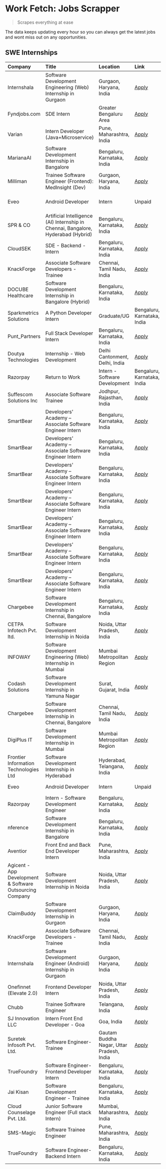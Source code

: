 # Work Fetch: Jobs Scrapper
> Scrapes everything at ease

The data keeps updating every hour so you can always get the latest jobs and wont miss out on any opportunities.

## SWE Internships
<!--START_SECTION:workfetch-->
| Company                                                  | Title                                                                             | Location                                  | Link                                                                                                                                                                                                                                                                                               | Date Posted   |
|:---------------------------------------------------------|:----------------------------------------------------------------------------------|:------------------------------------------|:---------------------------------------------------------------------------------------------------------------------------------------------------------------------------------------------------------------------------------------------------------------------------------------------------|:--------------|
| Internshala                                              | Software Development Engineering (Web) Internship in Gurgaon                      | Gurgaon, Haryana, India                   | [Apply](https://in.linkedin.com/jobs/view/software-development-engineering-web-internship-in-gurgaon-at-internshala-3969146269?position=2&pageNum=0&refId=7%2F3n417GomAQaOFPxOTIyA%3D%3D&trackingId=wpnia87ta0r%2BfXSwvCpcyA%3D%3D&trk=public_jobs_jserp-result_search-card)                       | 2024-07-06    |
| Fyndjobs.com                                             | SDE Intern                                                                        | Greater Bengaluru Area                    | [Apply](https://in.linkedin.com/jobs/view/sde-intern-at-fyndjobs-com-3968270385?position=51&pageNum=0&refId=7%2F3n417GomAQaOFPxOTIyA%3D%3D&trackingId=lWI%2BPXUJhbUFxc66jgIg9A%3D%3D&trk=public_jobs_jserp-result_search-card)                                                                     | 2024-07-06    |
| Varian                                                   | Intern Developer (Java+Microservice)                                              | Pune, Maharashtra, India                  | [Apply](https://in.linkedin.com/jobs/view/intern-developer-java%2Bmicroservice-at-varian-3968171554?position=57&pageNum=0&refId=7%2F3n417GomAQaOFPxOTIyA%3D%3D&trackingId=H0gvLKF1KQ8YZKe4%2FY1weA%3D%3D&trk=public_jobs_jserp-result_search-card)                                                 | 2024-07-05    |
| MarianaAI                                                | Software Development Internship in Bangalore                                      | Bengaluru, Karnataka, India               | [Apply](https://in.linkedin.com/jobs/view/software-development-internship-in-bangalore-at-marianaai-3967517896?position=13&pageNum=0&refId=7%2F3n417GomAQaOFPxOTIyA%3D%3D&trackingId=TZ5y%2FF2m%2BEDOBlwYnYbbPA%3D%3D&trk=public_jobs_jserp-result_search-card)                                    | 2024-07-04    |
| Milliman                                                 | Trainee Software Engineer (Frontend): MedInsight (Dev)                            | Gurgaon, Haryana, India                   | [Apply](https://in.linkedin.com/jobs/view/trainee-software-engineer-frontend-medinsight-dev-at-milliman-3966535449?position=19&pageNum=0&refId=7%2F3n417GomAQaOFPxOTIyA%3D%3D&trackingId=vfHGwFRv0HtAyhISqW7LdQ%3D%3D&trk=public_jobs_jserp-result_search-card)                                    | 2024-07-04    |
| Eveo                                                     | Android Developer | Intern | Unpaid                                               | Delhi Cantonment, Delhi, India            | [Apply](https://in.linkedin.com/jobs/view/android-developer-intern-unpaid-at-eveo-3964381472?position=21&pageNum=0&refId=7%2F3n417GomAQaOFPxOTIyA%3D%3D&trackingId=Daj6M2yHNYOy2QbED4j9mw%3D%3D&trk=public_jobs_jserp-result_search-card)                                                          | 2024-07-02    |
| SPR & CO                                                 | Artificial Intelligence (AI) Internship in Chennai, Bangalore, Hyderabad (Hybrid) | Bengaluru, Karnataka, India               | [Apply](https://in.linkedin.com/jobs/view/artificial-intelligence-ai-internship-in-chennai-bangalore-hyderabad-hybrid-at-spr-co-3965687745?position=26&pageNum=0&refId=7%2F3n417GomAQaOFPxOTIyA%3D%3D&trackingId=ezeVusNLod5GHqZX05jC%2Fw%3D%3D&trk=public_jobs_jserp-result_search-card)          | 2024-07-02    |
| CloudSEK                                                 | SDE - Backend - Intern                                                            | Bengaluru, Karnataka, India               | [Apply](https://in.linkedin.com/jobs/view/sde-backend-intern-at-cloudsek-3964674487?position=27&pageNum=0&refId=7%2F3n417GomAQaOFPxOTIyA%3D%3D&trackingId=XYy%2Bb1f%2B3tUXoJOarm4GRg%3D%3D&trk=public_jobs_jserp-result_search-card)                                                               | 2024-07-02    |
| KnackForge                                               | Associate Software Developers - Trainee                                           | Chennai, Tamil Nadu, India                | [Apply](https://in.linkedin.com/jobs/view/associate-software-developers-trainee-at-knackforge-3964376010?position=30&pageNum=0&refId=7%2F3n417GomAQaOFPxOTIyA%3D%3D&trackingId=DFy%2Fw8VMsVt1U0y1gDCmdg%3D%3D&trk=public_jobs_jserp-result_search-card)                                            | 2024-07-02    |
| DOCUBE Healthcare                                        | Software Development Internship in Bangalore (Hybrid)                             | Bengaluru, Karnataka, India               | [Apply](https://in.linkedin.com/jobs/view/software-development-internship-in-bangalore-hybrid-at-docube-healthcare-3965687648?position=33&pageNum=0&refId=7%2F3n417GomAQaOFPxOTIyA%3D%3D&trackingId=2p%2FXEphJ1qydtH59Yo2A4A%3D%3D&trk=public_jobs_jserp-result_search-card)                       | 2024-07-02    |
| Sparkmetrics Solutions                                   | A Python Developer Intern | Graduate/UG                                           | Bengaluru, Karnataka, India               | [Apply](https://in.linkedin.com/jobs/view/a-python-developer-intern-graduate-ug-at-sparkmetrics-solutions-3964369875?position=34&pageNum=0&refId=7%2F3n417GomAQaOFPxOTIyA%3D%3D&trackingId=BaX7wuzaR3V9dukgrRShXw%3D%3D&trk=public_jobs_jserp-result_search-card)                                  | 2024-07-02    |
| Punt_Partners                                            | Full Stack Developer Intern                                                       | Bengaluru, Karnataka, India               | [Apply](https://in.linkedin.com/jobs/view/full-stack-developer-intern-at-punt-partners-3964364622?position=40&pageNum=0&refId=7%2F3n417GomAQaOFPxOTIyA%3D%3D&trackingId=OedQ30jItuVftVrP55indg%3D%3D&trk=public_jobs_jserp-result_search-card)                                                     | 2024-07-02    |
| Doutya Technologies                                      | Internship - Web Development                                                      | Delhi Cantonment, Delhi, India            | [Apply](https://in.linkedin.com/jobs/view/internship-web-development-at-doutya-technologies-3964387166?position=52&pageNum=0&refId=7%2F3n417GomAQaOFPxOTIyA%3D%3D&trackingId=%2BfgyNiS3JhqHuSw73ZDuQw%3D%3D&trk=public_jobs_jserp-result_search-card)                                              | 2024-07-02    |
| Razorpay                                                 | Return to Work | Intern - Software Development                                    | Bengaluru, Karnataka, India               | [Apply](https://in.linkedin.com/jobs/view/return-to-work-intern-software-development-at-razorpay-3962938585?position=54&pageNum=0&refId=7%2F3n417GomAQaOFPxOTIyA%3D%3D&trackingId=uC753XsiDemz8zJjqC2Y2g%3D%3D&trk=public_jobs_jserp-result_search-card)                                           | 2024-07-02    |
| Suffescom Solutions Inc                                  | Associate Software Trainee                                                        | Jodhpur, Rajasthan, India                 | [Apply](https://in.linkedin.com/jobs/view/associate-software-trainee-at-suffescom-solutions-inc-3964385796?position=59&pageNum=0&refId=7%2F3n417GomAQaOFPxOTIyA%3D%3D&trackingId=51c2%2BN3exJAbBkxXWuy9gg%3D%3D&trk=public_jobs_jserp-result_search-card)                                          | 2024-07-02    |
| SmartBear                                                | Developers' Academy – Associate Software Engineer Intern                          | Bengaluru, Karnataka, India               | [Apply](https://in.linkedin.com/jobs/view/developers-academy-%E2%80%93-associate-software-engineer-intern-at-smartbear-3964529988?position=37&pageNum=0&refId=7%2F3n417GomAQaOFPxOTIyA%3D%3D&trackingId=%2B33WJoMXiIcUXKROfD9Ggg%3D%3D&trk=public_jobs_jserp-result_search-card)                   | 2024-07-01    |
| SmartBear                                                | Developers' Academy – Associate Software Engineer Intern                          | Bengaluru, Karnataka, India               | [Apply](https://in.linkedin.com/jobs/view/developers-academy-%E2%80%93-associate-software-engineer-intern-at-smartbear-3964529989?position=42&pageNum=0&refId=7%2F3n417GomAQaOFPxOTIyA%3D%3D&trackingId=GvwYafKBA13Uy5ih3zrhAA%3D%3D&trk=public_jobs_jserp-result_search-card)                     | 2024-07-01    |
| SmartBear                                                | Developers' Academy – Associate Software Engineer Intern                          | Bengaluru, Karnataka, India               | [Apply](https://in.linkedin.com/jobs/view/developers-academy-%E2%80%93-associate-software-engineer-intern-at-smartbear-3964536018?position=43&pageNum=0&refId=7%2F3n417GomAQaOFPxOTIyA%3D%3D&trackingId=1DRheFTFp%2FrwyJiSVwAoiw%3D%3D&trk=public_jobs_jserp-result_search-card)                   | 2024-07-01    |
| SmartBear                                                | Developers' Academy – Associate Software Engineer Intern                          | Bengaluru, Karnataka, India               | [Apply](https://in.linkedin.com/jobs/view/developers-academy-%E2%80%93-associate-software-engineer-intern-at-smartbear-3964536016?position=49&pageNum=0&refId=7%2F3n417GomAQaOFPxOTIyA%3D%3D&trackingId=02ZoFS9cZI6Q8rstD6l6iA%3D%3D&trk=public_jobs_jserp-result_search-card)                     | 2024-07-01    |
| SmartBear                                                | Developers' Academy – Associate Software Engineer Intern                          | Bengaluru, Karnataka, India               | [Apply](https://in.linkedin.com/jobs/view/developers-academy-%E2%80%93-associate-software-engineer-intern-at-smartbear-3964536017?position=50&pageNum=0&refId=7%2F3n417GomAQaOFPxOTIyA%3D%3D&trackingId=%2FtCQzIkrIZwTDMtG9j7fiQ%3D%3D&trk=public_jobs_jserp-result_search-card)                   | 2024-07-01    |
| SmartBear                                                | Developers' Academy – Associate Software Engineer Intern                          | Bengaluru, Karnataka, India               | [Apply](https://in.linkedin.com/jobs/view/developers-academy-%E2%80%93-associate-software-engineer-intern-at-smartbear-3964536015?position=53&pageNum=0&refId=7%2F3n417GomAQaOFPxOTIyA%3D%3D&trackingId=r%2FwqHqswAUSDm672U2YKKQ%3D%3D&trk=public_jobs_jserp-result_search-card)                   | 2024-07-01    |
| SmartBear                                                | Developers' Academy – Associate Software Engineer Intern                          | Bengaluru, Karnataka, India               | [Apply](https://in.linkedin.com/jobs/view/developers-academy-%E2%80%93-associate-software-engineer-intern-at-smartbear-3964529990?position=58&pageNum=0&refId=7%2F3n417GomAQaOFPxOTIyA%3D%3D&trackingId=8SJvyyROQRXKALlNrqQvQA%3D%3D&trk=public_jobs_jserp-result_search-card)                     | 2024-07-01    |
| Chargebee                                                | Software Development Internship in Chennai, Bangalore                             | Bengaluru, Karnataka, India               | [Apply](https://in.linkedin.com/jobs/view/software-development-internship-in-chennai-bangalore-at-chargebee-3963048793?position=3&pageNum=0&refId=7%2F3n417GomAQaOFPxOTIyA%3D%3D&trackingId=4CJZ6RYpeFXwzEk6pBCVzw%3D%3D&trk=public_jobs_jserp-result_search-card)                                 | 2024-06-28    |
| CETPA Infotech Pvt. ltd.                                 | Software Development Internship in Noida                                          | Noida, Uttar Pradesh, India               | [Apply](https://in.linkedin.com/jobs/view/software-development-internship-in-noida-at-cetpa-infotech-pvt-ltd-3963048665?position=5&pageNum=0&refId=7%2F3n417GomAQaOFPxOTIyA%3D%3D&trackingId=EKTEJHbxkTKOlggZfIf7Bw%3D%3D&trk=public_jobs_jserp-result_search-card)                                | 2024-06-28    |
| INFOWAY                                                  | Software Development Engineering (Web) Internship in Mumbai                       | Mumbai Metropolitan Region                | [Apply](https://in.linkedin.com/jobs/view/software-development-engineering-web-internship-in-mumbai-at-infoway-3963046832?position=7&pageNum=0&refId=7%2F3n417GomAQaOFPxOTIyA%3D%3D&trackingId=fgiM%2FfSXVOWEpYgrC%2Fr8LQ%3D%3D&trk=public_jobs_jserp-result_search-card)                          | 2024-06-28    |
| Codash Solutions                                         | Software Development Internship in Yamuna Nagar                                   | Surat, Gujarat, India                     | [Apply](https://in.linkedin.com/jobs/view/software-development-internship-in-yamuna-nagar-at-codash-solutions-3963050624?position=9&pageNum=0&refId=7%2F3n417GomAQaOFPxOTIyA%3D%3D&trackingId=9z5%2FW8EyjWasCL1ONoWjlw%3D%3D&trk=public_jobs_jserp-result_search-card)                             | 2024-06-28    |
| Chargebee                                                | Software Development Internship in Chennai, Bangalore                             | Chennai, Tamil Nadu, India                | [Apply](https://in.linkedin.com/jobs/view/software-development-internship-in-chennai-bangalore-at-chargebee-3963055022?position=10&pageNum=0&refId=7%2F3n417GomAQaOFPxOTIyA%3D%3D&trackingId=dKg5975uqEXMGpJPkq4pHw%3D%3D&trk=public_jobs_jserp-result_search-card)                                | 2024-06-28    |
| DigiPlus IT                                              | Software Development Internship in Mumbai                                         | Mumbai Metropolitan Region                | [Apply](https://in.linkedin.com/jobs/view/software-development-internship-in-mumbai-at-digiplus-it-3963053036?position=20&pageNum=0&refId=7%2F3n417GomAQaOFPxOTIyA%3D%3D&trackingId=nCM8pZDL5kMOkRbjOwB30A%3D%3D&trk=public_jobs_jserp-result_search-card)                                         | 2024-06-28    |
| Frontier Information Technologies Ltd                    | Software Development Internship in Hyderabad                                      | Hyderabad, Telangana, India               | [Apply](https://in.linkedin.com/jobs/view/software-development-internship-in-hyderabad-at-frontier-information-technologies-ltd-3963053272?position=23&pageNum=0&refId=7%2F3n417GomAQaOFPxOTIyA%3D%3D&trackingId=U6B%2FK%2F4Mb1koRxXA7nju2g%3D%3D&trk=public_jobs_jserp-result_search-card)        | 2024-06-28    |
| Eveo                                                     | Android Developer | Intern | Unpaid                                               | Gujarat, India                            | [Apply](https://in.linkedin.com/jobs/view/android-developer-intern-unpaid-at-eveo-3960661097?position=55&pageNum=0&refId=7%2F3n417GomAQaOFPxOTIyA%3D%3D&trackingId=MLfOnUmWGS2k%2BYHCz3gmpg%3D%3D&trk=public_jobs_jserp-result_search-card)                                                        | 2024-06-27    |
| Razorpay                                                 | Intern - Software Development Engineer                                            | Bengaluru, Karnataka, India               | [Apply](https://in.linkedin.com/jobs/view/intern-software-development-engineer-at-razorpay-3960105088?position=6&pageNum=0&refId=7%2F3n417GomAQaOFPxOTIyA%3D%3D&trackingId=rnCEHdDVKejFOwE4vV44ZA%3D%3D&trk=public_jobs_jserp-result_search-card)                                                  | 2024-06-26    |
| nference                                                 | Software Development Internship in Bangalore                                      | Bengaluru, Karnataka, India               | [Apply](https://in.linkedin.com/jobs/view/software-development-internship-in-bangalore-at-nference-3959057170?position=16&pageNum=0&refId=7%2F3n417GomAQaOFPxOTIyA%3D%3D&trackingId=%2FrmdpPWzqFW9OOC8JFYLbQ%3D%3D&trk=public_jobs_jserp-result_search-card)                                       | 2024-06-25    |
| Aventior                                                 | Front End and Back End Developer Intern                                           | Pune, Maharashtra, India                  | [Apply](https://in.linkedin.com/jobs/view/front-end-and-back-end-developer-intern-at-aventior-3957749795?position=8&pageNum=0&refId=7%2F3n417GomAQaOFPxOTIyA%3D%3D&trackingId=Qd0St%2BowIcVyBX8qAzau5w%3D%3D&trk=public_jobs_jserp-result_search-card)                                             | 2024-06-24    |
| Agicent - App Development & Software Outsourcing Company | Software Development Internship in Noida                                          | Noida, Uttar Pradesh, India               | [Apply](https://in.linkedin.com/jobs/view/software-development-internship-in-noida-at-agicent-app-development-software-outsourcing-company-3956371813?position=18&pageNum=0&refId=7%2F3n417GomAQaOFPxOTIyA%3D%3D&trackingId=xAkUxYWbK81WkCubOzQuYw%3D%3D&trk=public_jobs_jserp-result_search-card) | 2024-06-21    |
| ClaimBuddy                                               | Software Development Internship in Gurgaon                                        | Gurgaon, Haryana, India                   | [Apply](https://in.linkedin.com/jobs/view/software-development-internship-in-gurgaon-at-claimbuddy-3954443602?position=14&pageNum=0&refId=7%2F3n417GomAQaOFPxOTIyA%3D%3D&trackingId=RTtw5x7Pig0qVAUkAkh6OA%3D%3D&trk=public_jobs_jserp-result_search-card)                                         | 2024-06-20    |
| KnackForge                                               | Associate Software Developers - Trainee                                           | Chennai, Tamil Nadu, India                | [Apply](https://in.linkedin.com/jobs/view/associate-software-developers-trainee-at-knackforge-3954566280?position=24&pageNum=0&refId=7%2F3n417GomAQaOFPxOTIyA%3D%3D&trackingId=la74G32ZPunfF7MtWzP%2F8A%3D%3D&trk=public_jobs_jserp-result_search-card)                                            | 2024-06-20    |
| Internshala                                              | Software Development Engineer (Android) Internship in Gurgaon                     | Gurgaon, Haryana, India                   | [Apply](https://in.linkedin.com/jobs/view/software-development-engineer-android-internship-in-gurgaon-at-internshala-3948438390?position=45&pageNum=0&refId=7%2F3n417GomAQaOFPxOTIyA%3D%3D&trackingId=kTxAMR7V89aLcEsVQ%2FY%2FJA%3D%3D&trk=public_jobs_jserp-result_search-card)                   | 2024-06-14    |
| Onefinnet (Elevate 2.0)                                  | Frontend Developer Intern                                                         | Noida, Uttar Pradesh, India               | [Apply](https://in.linkedin.com/jobs/view/frontend-developer-intern-at-onefinnet-elevate-2-0-3936812708?position=22&pageNum=0&refId=7%2F3n417GomAQaOFPxOTIyA%3D%3D&trackingId=eY3sdYggQf53A78N0lq2CQ%3D%3D&trk=public_jobs_jserp-result_search-card)                                               | 2024-05-28    |
| Chubb                                                    | Trainee Software Engineer                                                         | Telangana, India                          | [Apply](https://in.linkedin.com/jobs/view/trainee-software-engineer-at-chubb-3955950075?position=28&pageNum=0&refId=7%2F3n417GomAQaOFPxOTIyA%3D%3D&trackingId=b53z0A5j8r0RMlHPXrJAjQ%3D%3D&trk=public_jobs_jserp-result_search-card)                                                               | 2024-05-27    |
| SJ Innovation LLC                                        | Intern Front End Developer - Goa                                                  | Goa, India                                | [Apply](https://in.linkedin.com/jobs/view/intern-front-end-developer-goa-at-sj-innovation-llc-3931678611?position=11&pageNum=0&refId=7%2F3n417GomAQaOFPxOTIyA%3D%3D&trackingId=7Kq6SGY%2BVqTXCGDwM0KEmg%3D%3D&trk=public_jobs_jserp-result_search-card)                                            | 2024-05-24    |
| Suretek Infosoft Pvt. Ltd.                               | Software Engineer-Trainee                                                         | Gautam Buddha Nagar, Uttar Pradesh, India | [Apply](https://in.linkedin.com/jobs/view/software-engineer-trainee-at-suretek-infosoft-pvt-ltd-3916999948?position=32&pageNum=0&refId=7%2F3n417GomAQaOFPxOTIyA%3D%3D&trackingId=biGc48t4%2BHepM8ZO7Uslrw%3D%3D&trk=public_jobs_jserp-result_search-card)                                          | 2024-05-04    |
| TrueFoundry                                              | Software Engineer- Frontend Developer Intern                                      | Bengaluru, Karnataka, India               | [Apply](https://in.linkedin.com/jobs/view/software-engineer-frontend-developer-intern-at-truefoundry-3887320206?position=29&pageNum=0&refId=7%2F3n417GomAQaOFPxOTIyA%3D%3D&trackingId=VDYFvVap%2FpR5VR2yQzvkZw%3D%3D&trk=public_jobs_jserp-result_search-card)                                     | 2024-04-05    |
| Jai Kisan                                                | Software Development Engineer - Trainee                                           | Bengaluru, Karnataka, India               | [Apply](https://in.linkedin.com/jobs/view/software-development-engineer-trainee-at-jai-kisan-3913911193?position=31&pageNum=0&refId=7%2F3n417GomAQaOFPxOTIyA%3D%3D&trackingId=x6q%2FF2rgt4lrCx8XZLwcTQ%3D%3D&trk=public_jobs_jserp-result_search-card)                                             | 2024-04-04    |
| Cloud Counselage Pvt. Ltd.                               | Junior Software Engineer (Full stack Intern)                                      | Mumbai, Maharashtra, India                | [Apply](https://in.linkedin.com/jobs/view/junior-software-engineer-full-stack-intern-at-cloud-counselage-pvt-ltd-3803132814?position=47&pageNum=0&refId=7%2F3n417GomAQaOFPxOTIyA%3D%3D&trackingId=dlbr7i%2BvnpLIxup%2BhD%2FMkw%3D%3D&trk=public_jobs_jserp-result_search-card)                     | 2024-01-11    |
| SMS-Magic                                                | Software Trainee Engineer                                                         | Pune, Maharashtra, India                  | [Apply](https://in.linkedin.com/jobs/view/software-trainee-engineer-at-sms-magic-3761409781?position=56&pageNum=0&refId=7%2F3n417GomAQaOFPxOTIyA%3D%3D&trackingId=fL6QvjZ9h85hZf%2BvjBhSMA%3D%3D&trk=public_jobs_jserp-result_search-card)                                                         | 2023-11-16    |
| TrueFoundry                                              | Software Engineer-Backend Intern                                                  | Bengaluru, Karnataka, India               | [Apply](https://in.linkedin.com/jobs/view/software-engineer-backend-intern-at-truefoundry-3779508170?position=60&pageNum=0&refId=7%2F3n417GomAQaOFPxOTIyA%3D%3D&trackingId=VsMt3nNLAe0Li8jlcfrP1Q%3D%3D&trk=public_jobs_jserp-result_search-card)                                                  | 2023-11-10    |
<!--END_SECTION:workfetch-->
